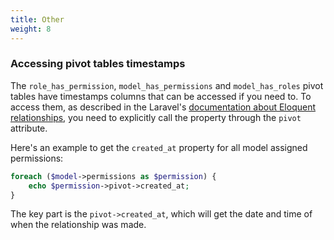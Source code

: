```yaml
---
title: Other
weight: 8
---
```


### Accessing pivot tables timestamps

The `role_has_permission`, `model_has_permissions` and `model_has_roles` pivot tables have timestamps columns that can be accessed if you need to. To access them, as described in the Laravel's [documentation about Eloquent relationships](https://laravel.com/docs/eloquent-relationships), you need to explicitly call the property through the `pivot` attribute.

Here's an example to get the `created_at` property for all model assigned permissions:

```php
foreach ($model->permissions as $permission) {
    echo $permission->pivot->created_at;
}
```
 
 The key part is the `pivot->created_at`, which will get the date and time of when the relationship was made.
